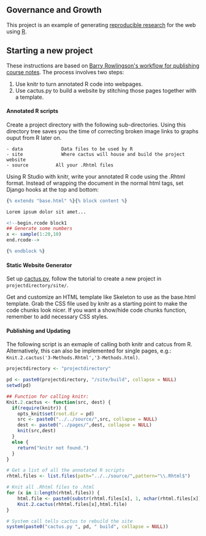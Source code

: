 ## Governance and Growth

This project is an example of generating [reproducible research](http://yihui.name/en/2012/06/enjoyable-reproducible-research/) for the web using [R](http://www.r-project.org). 

## Starting a new project

These instructions are based on [Barry Rowlingson's workflow for publishing course notes](http://geospaced.blogspot.tw/2012/05/knitr-cactus-twitterbootstrap-jquery.html). The process involves two steps:

1. Use knitr to turn annotated R code into webpages.
2. Use cactus.py to build a website by stitching those pages together with a template.

#### Annotated R scripts

Create a project directory with the following sub-directories. Using this directory tree saves you the time of correcting broken image links to graphs ouput from R later on.

    - data				Data files to be used by R
    - site				Where cactus will house and build the project website  
    - source          All your .Rhtml files

Using R Studio with knitr, write your annotated R code using the .Rhtml format. Instead of wrapping the document in the normal html tags, set Django hooks at the top and bottom:

```r
{% extends "base.html" %}{% block content %}

Lorem ipsum dolor sit amet...

<!--begin.rcode block1
## Generate some numbers
x <- sample(1:20,10)
end.rcode-->

{% endblock %}

```
#### Static Website Generator

Set up [cactus.py](https://github.com/koenbok/Cactus), follow the tutorial to create a new project in `projectdirectory/site/`. 

Get and customize an HTML template like Skeleton to use as the base.html template. Grab the CSS file used by knitr as a starting point to make the code chunks look nicer. If you want a show/hide code chunks function, remember to add necessary CSS styles.


#### Publishing and Updating

The following script is an exmaple of calling both knitr and catcus from R. Alternatively, this can also be implemented for single pages, e.g.: `Knit.2.cactus('3-Methods.Rhtml','3-Methods.html)`.

```R
projectdirectory <- "projectdirectory" 

pd <- paste0(projectdirectory, "/site/build", collapse = NULL)
setwd(pd)

## Function for calling knitr:
Knit.2.cactus <- function(src, dest) {
  if(require(knitr)) {
    opts_knit$set(root.dir = pd) 
    src <- paste0("../../source/",src, collapse = NULL)
    dest <- paste0("../pages/",dest, collapse = NULL)
    knit(src,dest)
  }
  else {
    return("knitr not found.")
  }
}

# Get a list of all the annotated R scripts
rhtml.files <- list.files(path="../../source/",pattern="\\.Rhtml$")

# Knit all .Rhtml files to .html
for (x in 1:length(rhtml.files)) {
	html.file <- paste0(substr(rhtml.files[x], 1, nchar(rhtml.files[x])-6),".html", collapse = NULL)
	Knit.2.cactus(rhhtml.files[x],html.file)
}

# System call tells cactus to rebuild the site
system(paste0("cactus.py ", pd, " build", collapse = NULL))

```
